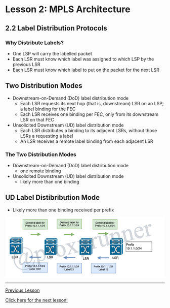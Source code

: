 # Lesson 2: MPLS Architecture

## 2.2 Label Distribution Protocols

### Why Distribute Labels?

* One LSP will carry the labelled packet
* Each LSR must know which label was assigned to which LSP by the previous LSR
* Each LSR must know which label to put on the packet for the next LSR

## Two Distribution Modes

* Downstream-on-Demand (DoD) label distribution mode
    + Each LSR requests its next hop (that is, downstream) LSR on an LSP; a label binding for the FEC
    + Each LSR receives one binding per FEC, only from its downstream LSR on that FEC
* Unsolicited Downstream (UD) label distribution mode
    + Each LSR distributes a binding to its adjacent LSRs, without those LSRs a requesting a label
    + An LSR receives a remote label binding from each adjacent LSR

### The Two Distribution Modes

* Downstream-on-Demand (DoD) label distribution mode
    + one remote binding
* Unsolicited Downstream (UD) label distribution mode
    + likely more than one binding

## UD Label Distibribution Mode

* Likely more than one binding received per prefix

![Flow of Label Distribution](../img/label-distribution.png)

___

[Previous Lesson](./2.1.md)

[Click here for the next lesson!](./2.2.md)
